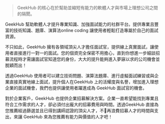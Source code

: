> GeekHub 的核心在於幫助並縮短有能力的軟體人才與市場上理想公司之間的隔閡。 

GeekHub 幫助軟體人才提升專業知識、加強面試能力的社群平台。提供專業且豐富的技術知識、題庫、演算法online coding 讓使用者輕鬆打造專屬於自己的面試資源。

不只如此，GeekHub 擁有各領域頂尖人才擔任面試官，提供線上真實面試，讓使用者直接進行一對一的面試。您的個資完全保密不用擔心，直到你想進一步細談招募流程時才需讓面試官知道您的身份，大大的提升能夠進入夢寐以求的公司機會並脫穎而出！


透過GeekHub 使用者可以建立技術問題、演算法題庫、進行虛擬面試練習或與企業直接真實地線上面試，提升個人在GeekHub 上的活耀度與名譽，增加進入理想企業的面試機會，我們也提供讓使用者躍進成為 GeekHub 面試官的機會。


對於企業客戶，GeekHub 也提供企業招募解決方案。企業一直希望能找到專業且符合工作需求的人才，卻必須付出龐大的招募費用與時間。透過GeekHub 直接為您推薦經過篩選並且已得到講師認證的頂尖人才，不再浪費招募人才的時間與支出，來讓 GeekHub 來為您推薦有能力與價值的人才吧！
